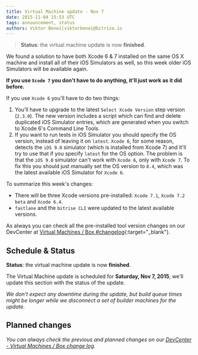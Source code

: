 ```yaml
---
title: Virtual Machine update - Nov 7
date: 2015-11-04 15:53 UTC
tags: announcement, status
authors: Viktor Benei|viktorbenei@bitrise.io
---
```


> **Status**: the virtual machine update is now **finished**.

We found a solution to have both Xcode 6 & 7 installed on the same OS X machine
and install all of their iOS Simulators as well, so this week
older iOS Simulators will be available again.

**If you use `Xcode 7` you don't have to do anything, it'll just work
as it did before.**

If you use `Xcode 6` you'll have to do two things:

1. You'll have to upgrade to the latest `Select Xcode Version` step version (`2.3.0`). The new version includes a script which can find and delete duplicated iOS Simulator entries, which are generated when you switch to Xcode 6's Command Line Tools.
2. If you want to run tests in iOS Simulator you should specify the OS version, instead of leaving it on `latest`. `Xcode 6`, for some reason, detects the `iOS 9.0` simulator (which is installed from Xcode 7) and it'll try to use that if you specify `latest` for the OS option. The problem is that the `iOS 9.0` simulator can't work with `Xcode 6`, only with `Xcode 7`. To fix this you should just manually set the OS version to `8.4`, which was the latest available iOS Simulator for `Xcode 6`.

To summarize this week's changes:

* There will be three Xcode versions pre-installed: `Xcode 7.1`, `Xcode 7.2 beta` and `Xcode 6.4`.
* `fastlane` and the `bitrise CLI` were updated to the latest available versions.

As always you can check all the pre-installed tool version
changes on our DevCenter at [Virtual Machines / Box #changelog](http://devcenter.bitrise.io/docs/vm-box-changelog){:target="_blank"}.


## Schedule & Status

**Status**: the virtual machine update is now **finished**.

The Virtual Machine update is scheduled for **Saturday, Nov 7, 2015**,
we'll update this section with the status of the update.

*We don't expect any downtime during the update, but build queue
times might be longer while we disconnect a set of
builder machines for the update.*


## Planned changes

*You can always check the previous and planned changes
on our [DevCenter - Virtual Machines / Box change log](http://devcenter.bitrise.io/docs/vm-box-changelog).*
